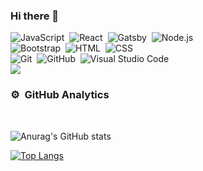 ### Hi there 👋

![JavaScript](https://img.shields.io/badge/-JavaScript-05122A?style=flat&logo=javascript)&nbsp;
![React](https://img.shields.io/badge/-React-05122A?style=flat&logo=react)&nbsp;
![Gatsby](https://img.shields.io/badge/Gatsby-663399?style=flat&logo=react)&nbsp;
![Node.js](https://img.shields.io/badge/-Node.js-05122A?style=flat&logo=node.js)\
![Bootstrap](https://img.shields.io/badge/-Bootstrap-05122A?style=flat&logo=bootstrap&logoColor=563D7C)&nbsp;
![HTML](https://img.shields.io/badge/-HTML-05122A?style=flat&logo=HTML5)&nbsp;
![CSS](https://img.shields.io/badge/-CSS-05122A?style=flat&logo=CSS3&logoColor=1572B6)\
![Git](https://img.shields.io/badge/-Git-05122A?style=flat&logo=git)&nbsp;
![GitHub](https://img.shields.io/badge/-GitHub-05122A?style=flat&logo=github)&nbsp;
![Visual Studio Code](https://img.shields.io/badge/-Visual%20Studio%20Code-05122A?style=flat&logo=visual-studio-code&logoColor=007ACC)&nbsp;
<br/>
![](https://komarev.com/ghpvc/?username=meksiabdou&color=ff69b4)
### ⚙️ &nbsp;GitHub Analytics
<br/>

![Anurag's GitHub stats](https://github-readme-stats.vercel.app/api?username=meksiabdou&count_private=true&show_icons=true&theme=dracula)

[![Top Langs](https://github-readme-stats.vercel.app/api/top-langs/?username=meksiabdou&layout=compact)](https://github.com/meksiabdou/github-readme-stats)
